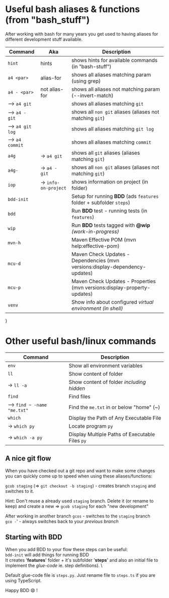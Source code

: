 # Useful bash aliases & functions (from "bash_stuff")

After working with bash for many years you get used to having aliases for different development stuff available.

  | Command          | Aka                  | Description                                                                  |
  |------------------|----------------------|------------------------------------------------------------------------------|
  | `hint`           | hints                | shows hints for available commands (in "bash-stuff")                         |
  | `a4 <par>`       | alias-for            | shows all aliases matching param (using grep)                                |
  | `a4 - <par>`     | not alias-for        | shows all aliases not matching param (--invert-match)                        |
  | --> `a4 git`     |                      | shows all aliases matching `git`                                             |
  | --> `a4 - git`   |                      | shows all `non git` aliases (aliases not matching `git`)                     |
  | --> `a4 git log` |                      | shows all aliases matching `git log`                                         |
  | --> `a4 commit`  |                      | shows all aliases matching `commit`                                          |
  | `a4g`            | -> `a4 git`          | shows all `git` aliases (aliases matching `git`)                             |
  | `a4g-`           | -> `a4 - git`        | shows all `non git` aliases (aliases not matching `git`)                     |
  | `iop`            | -> `info-on-project` | shows information on project (in folder)                                     |
  | `bdd-init`       |                      | Setup for running **BDD** (ads `features` folder + subfolder `steps`)        |
  | `bdd`  	         |                      | Run **BDD** test - running tests (in `features`)                             |
  | `wip`            |                      | Run **BDD** tests tagged with **@wip** _(work-in-progress)_                  |
  | `mvn-h`          |                      | Maven Effective POM                (mvn help:effective-pom)                  |
  | `mcu-d`          |                      | Maven Check Updates - Dependencies (mvn versions:display-dependency-updates) |
  | `mcu-p`          |                      | Maven Check Updates - Properties   (mvn versions:display-property-updates)   |
  | `venv`           |                      | Show info about configured _virtual environment (in shell)_                  |
}

# Other useful bash/linux commands

  | Command       | Description |
  | -------       | ----------- |
  | `env`         | Show all environment variables |
  | `ll`          | Show content of folder |
  | -> `ll -a`    | Show content of folder _including hidden_ |
  | `find`        | Find files |
  | --> `find ~ -name "me.txt"` | Find the `me.txt` in or below "home" (~) |
  | `which` | Display the Path of Any Executable File |
  | -> `which py` | Locate program `py`|
  | -> `which -a py` | Display Multiple Paths of Executable Files `py`|


## A nice git flow

When you have checked out a git repo and want to make some changes you can quickly come up to speed when using these aliases/functions:

  `gcob staging` (=> `git checkout -b staging`) - creates branch `staging` and switches to it.

Hint:
  Don't reuse a already used `staging` branch.
  Delete it (or rename to keep) and create a new => `gcob staging` for each "new development"

After working in another branch
  `gcos` - switches to the `staging` branch\
  `gco -`' - always switches back to your *previous branch*

## Starting with BDD

When you add BDD to your flow these steps can be useful:\
`bdd-init` will add things for running BDD \
It creates '**features**' folder + it's subfolder '**steps**' and also an initial file to implement the *glue-code* ie. step definitions). \
<!-- TODO: find correct file extension context based on project-type (or param to bdd-init) \ -->
<!-- TODO: If django involved in python project, put things under tests folder. run bbd with behave-django (manage.py behave) -->
Default glue-code file is `steps.py`. Just rename file to `steps.ts` if you are using TypeScript.

Happy BDD :smile: !
